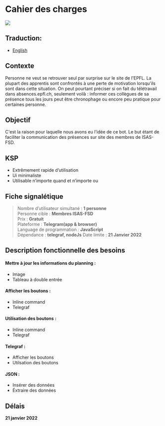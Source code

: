 # Cahier des charges  
![](https://i.imgur.com/4u4tx9r.jpg)

## Traduction:
* [English](https://github.com/epfl-idevfsd/presence_bot/TermsOfReference.md)

## Contexte
Personne ne veut se retrouver seul par surprise sur le site de l'EPFL. La plupart des apprentis sont confrontés à une perte de motivation lorsqu'ils sont dans cette situation. On peut pourtant préciser si on fait du télétravail dans absences.epfl.ch, seulement voilà : informer ces collègues de sa présence tous les jours peut être chronophage ou encore peu pratique pour certaines personne. 

## Objectif

C'est la raison pour laquelle nous avons eu l'idée de ce bot. Le but étant de faciliter la communication des présences sur site des membres de ISAS-FSD.

## KSP

* Extrêmement rapide d’utilisation
* Ui minimaliste
* Utilisable n’importe quand et n’importe ou
 

## Fiche signalétique

> Nombre d’utilisateur simultané : **1 personne**  
> Personne cible : **Membres ISAS-FSD**  
> Prix : **Gratuit**  
> Plateforme : **Telegram(app & browser)**  
> Language de programmation : **JavaScript**  
> Dépendance : **telegraf, nodeJs**
> Date limite : **21 Janvier 2022**  

## Description fonctionnelle des besoins
#### Mettre à jour les informations du planning :
* Image
* Tableau à double entrée  
#### Afficher les boutons :
* Inline command
* Telegraf  
#### Utilisation des boutons :
* Inline command 
* Telegraf  
#### Telegraf :
* Afficher les boutons
* Utilsation des boutons
#### JSON :
* Insérer des données  
* Éxtraire des données 

## Délais
**21 janvier 2022**



